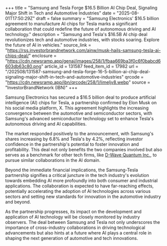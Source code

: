 +++
title = "Samsung and Tesla Forge $16.5 Billion AI Chip Deal, Signaling Major Shift in Tech and Automotive Industries"
date = "2025-08-01T17:50:29Z"
draft = false
summary = "Samsung Electronics' $16.5 billion agreement to manufacture AI chips for Tesla marks a significant collaboration that could redefine the future of autonomous driving and AI technology."
description = "Samsung and Tesla's $16.5B AI chip deal revolutionizes tech and automotive industries, with stocks soaring. Explore the future of AI in vehicles."
source_link = "https://rss.investorbrandnetwork.com/ainw/musk-hails-samsung-tesla-ai-chips-deal/"
enclosure = "https://cdn.newsramp.app/genai/images/258/1/fbaa669ba3f0c6f0babcd6603db63c80.png"
article_id = 131587
feed_item_id = 17982
url = "/202508/131587-samsung-and-tesla-forge-16-5-billion-ai-chip-deal-signaling-major-shift-in-tech-and-automotive-industries"
qrcode = "https://cdn.newsramp.app/ibn/qrcode/258/1/limeljv8.webp"
source = "InvestorBrandNetwork (IBN)"
+++

<p>Samsung Electronics has secured a $16.5 billion deal to produce artificial intelligence (AI) chips for Tesla, a partnership confirmed by Elon Musk on his social media platform, X. This agreement highlights the increasing convergence between the automotive and semiconductor sectors, with Samsung's advanced semiconductor technology set to enhance Tesla's autonomous driving and AI capabilities.</p><p>The market responded positively to the announcement, with Samsung's shares increasing by 6.8% and Tesla's by 4.2%, reflecting investor confidence in the partnership's potential to foster innovation and profitability. This deal not only benefits the two companies involved but also serves as a benchmark for other tech firms, like <a href='https://www.dwavesys.com' rel='nofollow' target='_blank'>D-Wave Quantum Inc.</a>, to pursue similar collaborations in the AI domain.</p><p>Beyond the immediate financial implications, the Samsung-Tesla partnership signifies a critical juncture in the tech industry's evolution towards embedding AI more profoundly into both consumer and industrial applications. The collaboration is expected to have far-reaching effects, potentially accelerating the adoption of AI technologies across various sectors and setting new standards for innovation in the automotive industry and beyond.</p><p>As the partnership progresses, its impact on the development and application of AI technology will be closely monitored by industry observers. The deal between Samsung and Tesla not only underscores the importance of cross-industry collaborations in driving technological advancements but also hints at a future where AI plays a central role in shaping the next generation of automotive and tech innovations.</p>